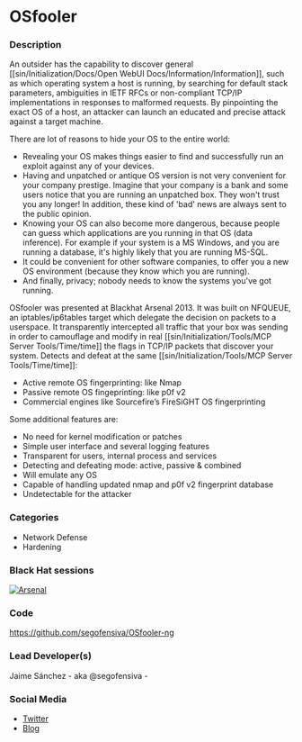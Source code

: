 # OSfooler

### Description
An outsider has the capability to discover general [[sin/Initialization/Docs/Open WebUI Docs/Information/Information]], such as which operating system a host is running, by searching for default stack parameters, ambiguities in IETF RFCs or non-compliant TCP/IP implementations in responses to malformed requests. By pinpointing the exact OS of a host, an attacker can launch an educated and precise attack against a target machine.

There are lot of reasons to hide your OS to the entire world:
 * Revealing your OS makes things easier to find and successfully run an exploit against any of your devices.
 * Having and unpatched or antique OS version is not very convenient for your company prestige. Imagine that your company is a bank and some users notice that you are running an unpatched box. They won't trust you any longer! In addition, these kind of 'bad' news are always sent to the public opinion.
 * Knowing your OS can also become more dangerous, because people can guess which applications are you running in that OS (data inference). For example if your system is a MS Windows, and you are running a database, it's highly likely that you are running MS-SQL.
 * It could be convenient for other software companies, to offer you a new OS environment (because they know which you are running).
 * And finally, privacy; nobody needs to know the systems you've got running.

OSfooler was presented at Blackhat Arsenal 2013. It was built on NFQUEUE, an iptables/ip6tables target which delegate the decision on packets to a userspace. It transparently intercepted all traffic that your box was sending in order to camouflage and modify in real [[sin/Initialization/Tools/MCP Server Tools/Time/time]] the flags in TCP/IP packets that discover your system. Detects and defeat at the same [[sin/Initialization/Tools/MCP Server Tools/Time/time]]:
 * Active remote OS fingerprinting: like Nmap
 * Passive remote OS fingeprinting: like p0f v2
 * Commercial engines like Sourcefire’s FireSiGHT OS fingerprinting

Some additional features are:
 * No need for kernel modification or patches
 * Simple user interface and several logging features
 * Transparent for users, internal process and services
 * Detecting and defeating mode: active, passive & combined
 * Will emulate any OS
 * Capable of handling updated nmap and p0f v2 fingerprint database
 * Undetectable for the attacker

### Categories
* Network Defense
* Hardening

### Black Hat sessions
[![Arsenal](https://github.com/toolswatch/badges/blob/master/arsenal/usa/2013.svg)](https://www.toolswatch.org/2013/06/announcement-blackhat-arsenal-usa-2013-selected-tools/)

### Code
https://github.com/segofensiva/OSfooler-ng

### Lead Developer(s)
Jaime Sánchez - aka @segofensiva -

### Social Media
* [Twitter](https://twitter.com/segofensiva)
* [Blog](https://seguridadofensiva.com/)